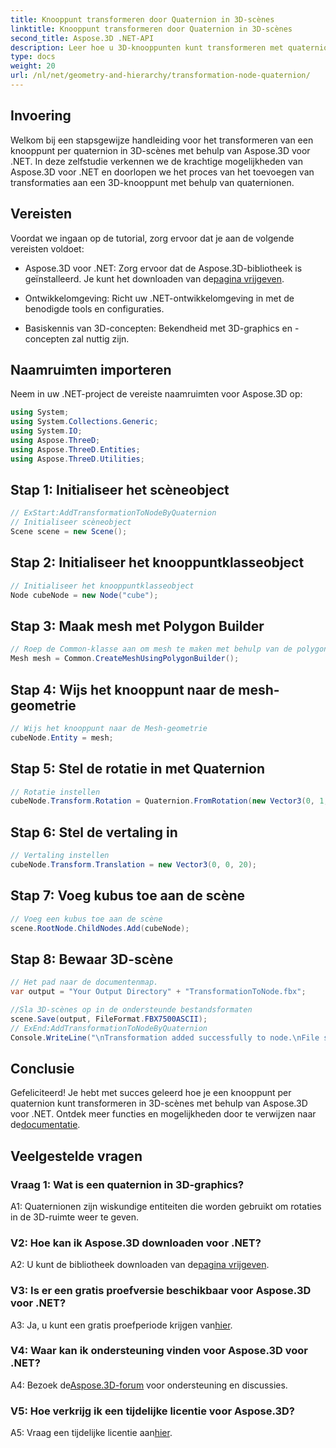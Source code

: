 ```yaml
---
title: Knooppunt transformeren door Quaternion in 3D-scènes
linktitle: Knooppunt transformeren door Quaternion in 3D-scènes
second_title: Aspose.3D .NET-API
description: Leer hoe u 3D-knooppunten kunt transformeren met quaternionen met behulp van Aspose.3D voor .NET. Stap-voor-stap handleiding voor beginners.
type: docs
weight: 20
url: /nl/net/geometry-and-hierarchy/transformation-node-quaternion/
---
```

## Invoering

Welkom bij een stapsgewijze handleiding voor het transformeren van een knooppunt per quaternion in 3D-scènes met behulp van Aspose.3D voor .NET. In deze zelfstudie verkennen we de krachtige mogelijkheden van Aspose.3D voor .NET en doorlopen we het proces van het toevoegen van transformaties aan een 3D-knooppunt met behulp van quaternionen.

## Vereisten

Voordat we ingaan op de tutorial, zorg ervoor dat je aan de volgende vereisten voldoet:

-  Aspose.3D voor .NET: Zorg ervoor dat de Aspose.3D-bibliotheek is geïnstalleerd. Je kunt het downloaden van de[pagina vrijgeven](https://releases.aspose.com/3d/net/).

- Ontwikkelomgeving: Richt uw .NET-ontwikkelomgeving in met de benodigde tools en configuraties.

- Basiskennis van 3D-concepten: Bekendheid met 3D-graphics en -concepten zal nuttig zijn.

## Naamruimten importeren

Neem in uw .NET-project de vereiste naamruimten voor Aspose.3D op:

```csharp
using System;
using System.Collections.Generic;
using System.IO;
using Aspose.ThreeD;
using Aspose.ThreeD.Entities;
using Aspose.ThreeD.Utilities;
```

## Stap 1: Initialiseer het scèneobject

```csharp
// ExStart:AddTransformationToNodeByQuaternion
// Initialiseer scèneobject
Scene scene = new Scene();
```

## Stap 2: Initialiseer het knooppuntklasseobject

```csharp
// Initialiseer het knooppuntklasseobject
Node cubeNode = new Node("cube");
```

## Stap 3: Maak mesh met Polygon Builder

```csharp
// Roep de Common-klasse aan om mesh te maken met behulp van de polygon builder-methode om de mesh-instantie in te stellen
Mesh mesh = Common.CreateMeshUsingPolygonBuilder();
```

## Stap 4: Wijs het knooppunt naar de mesh-geometrie

```csharp
// Wijs het knooppunt naar de Mesh-geometrie
cubeNode.Entity = mesh;
```

## Stap 5: Stel de rotatie in met Quaternion

```csharp
// Rotatie instellen
cubeNode.Transform.Rotation = Quaternion.FromRotation(new Vector3(0, 1, 0), new Vector3(0.3, 0.5, 0.1));            
```

## Stap 6: Stel de vertaling in

```csharp
// Vertaling instellen
cubeNode.Transform.Translation = new Vector3(0, 0, 20);            
```

## Stap 7: Voeg kubus toe aan de scène

```csharp
// Voeg een kubus toe aan de scène
scene.RootNode.ChildNodes.Add(cubeNode);
```

## Stap 8: Bewaar 3D-scène

```csharp
// Het pad naar de documentenmap.
var output = "Your Output Directory" + "TransformationToNode.fbx";

//Sla 3D-scènes op in de ondersteunde bestandsformaten
scene.Save(output, FileFormat.FBX7500ASCII);
// ExEnd:AddTransformationToNodeByQuaternion
Console.WriteLine("\nTransformation added successfully to node.\nFile saved at " + output);
```

## Conclusie

Gefeliciteerd! Je hebt met succes geleerd hoe je een knooppunt per quaternion kunt transformeren in 3D-scènes met behulp van Aspose.3D voor .NET. Ontdek meer functies en mogelijkheden door te verwijzen naar de[documentatie](https://reference.aspose.com/3d/net/).

## Veelgestelde vragen

### Vraag 1: Wat is een quaternion in 3D-graphics?

A1: Quaternionen zijn wiskundige entiteiten die worden gebruikt om rotaties in de 3D-ruimte weer te geven.

### V2: Hoe kan ik Aspose.3D downloaden voor .NET?

 A2: U kunt de bibliotheek downloaden van de[pagina vrijgeven](https://releases.aspose.com/3d/net/).

### V3: Is er een gratis proefversie beschikbaar voor Aspose.3D voor .NET?

 A3: Ja, u kunt een gratis proefperiode krijgen van[hier](https://releases.aspose.com/).

### V4: Waar kan ik ondersteuning vinden voor Aspose.3D voor .NET?

 A4: Bezoek de[Aspose.3D-forum](https://forum.aspose.com/c/3d/18) voor ondersteuning en discussies.

### V5: Hoe verkrijg ik een tijdelijke licentie voor Aspose.3D?

 A5: Vraag een tijdelijke licentie aan[hier](https://purchase.aspose.com/temporary-license/).
